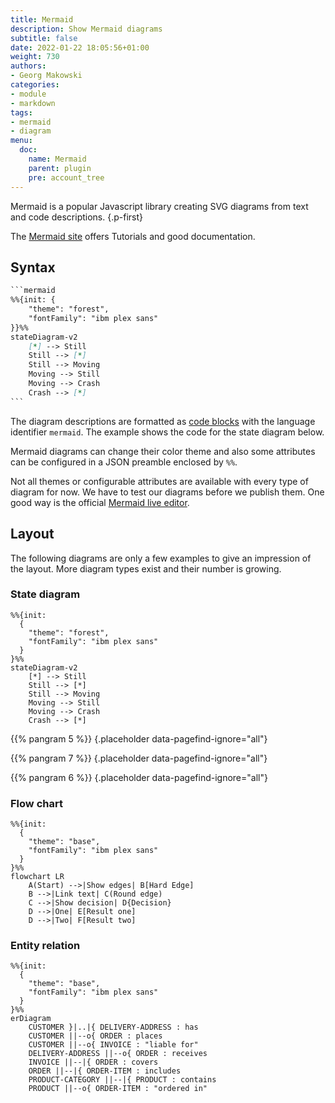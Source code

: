 ```yaml
---
title: Mermaid
description: Show Mermaid diagrams
subtitle: false
date: 2022-01-22 18:05:56+01:00
weight: 730
authors:
- Georg Makowski
categories:
- module
- markdown
tags:
- mermaid
- diagram
menu:
  doc:
    name: Mermaid
    parent: plugin
    pre: account_tree
---
```


Mermaid is a popular Javascript library creating SVG diagrams from text and code descriptions.
{.p-first} <!--more-->

The [Mermaid site](https://mermaid.js.org) offers Tutorials and good documentation. 

## Syntax

```md {.left-in}
‍```mermaid
%%{init: { 
    "theme": "forest",
    "fontFamily": "ibm plex sans" 
}}%%
stateDiagram-v2
    [*] --> Still
    Still --> [*]
    Still --> Moving
    Moving --> Still
    Moving --> Crash
    Crash --> [*]
‍```
```

The diagram descriptions are formatted as [code blocks](doc/basic/code) with the language identifier `mermaid`. The example shows the code for the state diagram below.

Mermaid diagrams can change their color theme and also some attributes can be configured in a JSON preamble enclosed by `%%`.

Not all themes or configurable attributes are available with every type of diagram for now. We have to test our diagrams before we publish them. One good way is the official [Mermaid live editor](https://mermaid.live).

## Layout

The following diagrams are only a few examples to give an impression of the layout. More diagram types exist and their number is growing. 

### State diagram
```mermaid {.fig--w-tiny .fig--posh-left-inside}
%%{init:
  { 
    "theme": "forest",
    "fontFamily": "ibm plex sans" 
  }
}%%
stateDiagram-v2
    [*] --> Still
    Still --> [*]
    Still --> Moving
    Moving --> Still
    Moving --> Crash
    Crash --> [*]
```

{{% pangram 5 %}}
{.placeholder data-pagefind-ignore="all"}

{{% pangram 7 %}}
{.placeholder data-pagefind-ignore="all"}

{{% pangram 6 %}}
{.placeholder data-pagefind-ignore="all"}

### Flow chart

```mermaid {.fig--w-large}
%%{init:
  { 
    "theme": "base",
    "fontFamily": "ibm plex sans" 
  }
}%%
flowchart LR
    A(Start) -->|Show edges| B[Hard Edge]
    B -->|Link text| C(Round edge)
    C -->|Show decision| D{Decision}
    D -->|One| E[Result one]
    D -->|Two| F[Result two]
```

### Entity relation

```mermaid {.fig--w-text}
%%{init:
  { 
    "theme": "base",
    "fontFamily": "ibm plex sans" 
  }
}%%
erDiagram
    CUSTOMER }|..|{ DELIVERY-ADDRESS : has
    CUSTOMER ||--o{ ORDER : places
    CUSTOMER ||--o{ INVOICE : "liable for"
    DELIVERY-ADDRESS ||--o{ ORDER : receives
    INVOICE ||--|{ ORDER : covers
    ORDER ||--|{ ORDER-ITEM : includes
    PRODUCT-CATEGORY ||--|{ PRODUCT : contains
    PRODUCT ||--o{ ORDER-ITEM : "ordered in"
```
